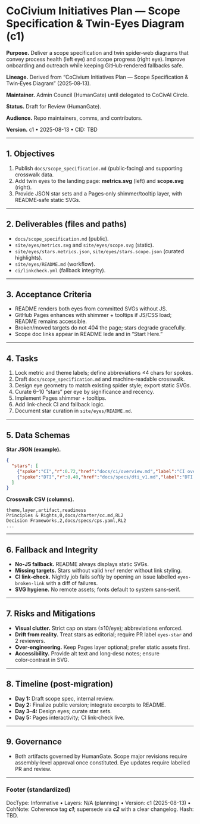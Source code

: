 # CoCivium Initiatives Plan — Scope Specification & Twin‑Eyes Diagram (c1)

**Purpose.** Deliver a scope specification and twin spider‑web diagrams that convey process health (left eye) and scope progress (right eye).  Improve onboarding and outreach while keeping GitHub‑rendered fallbacks safe.

**Lineage.** Derived from “CoCivium Initiatives Plan — Scope Specification & Twin‑Eyes Diagram” (2025‑08‑13).

**Maintainer.** Admin Council (HumanGate) until delegated to CoCivAI Circle.

**Status.** Draft for Review (HumanGate).

**Audience.** Repo maintainers, comms, and contributors.

**Version.** c1 • 2025-08-13 • CID: TBD

---

## 1. Objectives

1. Publish `docs/scope_specification.md` (public‑facing) and supporting crosswalk data.
2. Add twin eyes to the landing page: **metrics.svg** (left) and **scope.svg** (right).
3. Provide JSON star sets and a Pages‑only shimmer/tooltip layer, with README‑safe static SVGs.

---

## 2. Deliverables (files and paths)

- `docs/scope_specification.md` (public).
- `site/eyes/metrics.svg` and `site/eyes/scope.svg` (static).
- `site/eyes/stars.metrics.json`, `site/eyes/stars.scope.json` (curated highlights).
- `site/eyes/README.md` (workflow).
- `ci/linkcheck.yml` (fallback integrity).

---

## 3. Acceptance Criteria

- README renders both eyes from committed SVGs without JS.
- GitHub Pages enhances with shimmer + tooltips if JS/CSS load; README remains accessible.
- Broken/moved targets do not 404 the page; stars degrade gracefully.
- Scope doc links appear in README lede and in “Start Here.”

---

## 4. Tasks

1. Lock metric and theme labels; define abbreviations ≤4 chars for spokes.
2. Draft `docs/scope_specification.md` and machine‑readable crosswalk.
3. Design eye geometry to match existing spider style; export static SVGs.
4. Curate 6–10 “stars” per eye by significance and recency.
5. Implement Pages shimmer + tooltips.
6. Add link‑check CI and fallback logic.
7. Document star curation in `site/eyes/README.md`.

---

## 5. Data Schemas

**Star JSON (example).**
```json
{
  "stars": [
    {"spoke":"CI","r":0.72,"href":"docs/ci/overview.md","label":"CI overhaul PR#45"},
    {"spoke":"DTI","r":0.40,"href":"docs/specs/dti_v1.md","label":"DTI v1 draft"}
  ]
}
```

**Crosswalk CSV (columns).**
```
theme,layer,artifact,readiness
Principles & Rights,0,docs/charter/cc.md,RL2
Decision Frameworks,2,docs/specs/cps.yaml,RL2
...
```

---

## 6. Fallback and Integrity

- **No‑JS fallback.** README always displays static SVGs.
- **Missing targets.** Stars without valid `href` render without link styling.
- **CI link‑check.** Nightly job fails softly by opening an issue labelled `eyes-broken-link` with a diff of failures.
- **SVG hygiene.** No remote assets; fonts default to system sans‑serif.

---

## 7. Risks and Mitigations

- **Visual clutter.** Strict cap on stars (≤10/eye); abbreviations enforced.
- **Drift from reality.** Treat stars as editorial; require PR label `eyes-star` and 2 reviewers.
- **Over‑engineering.** Keep Pages layer optional; prefer static assets first.
- **Accessibility.** Provide alt text and long‑desc notes; ensure color‑contrast in SVG.

---

## 8. Timeline (post‑migration)

- **Day 1:** Draft scope spec, internal review.
- **Day 2:** Finalize public version; integrate excerpts to README.
- **Day 3–4:** Design eyes; curate star sets.
- **Day 5:** Pages interactivity; CI link‑check live.

---

## 9. Governance

- Both artifacts governed by HumanGate.  Scope major revisions require assembly‑level approval once constituted.  Eye updates require labelled PR and review.

---

### Footer (standardized)

DocType: Informative  •  Layers: N/A (planning)  •  Version: c1 (2025-08-13)  •  CohNote: Coherence tag **_c1_**; supersede via **_c2_** with a clear changelog.  Hash: TBD.



